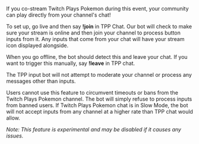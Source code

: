 If you co-stream Twitch Plays Pokemon during this event, your community can play directly from your channel's chat!

To set up, go live and then say **!join** in TPP Chat. Our bot will check to make sure your stream is online and then join your channel to process button inputs from it. Any inputs that come from your chat will have your stream icon displayed alongside.

When you go offline, the bot should detect this and leave your chat. If you want to trigger this manually, say **!leave** in TPP chat.

The TPP input bot will not attempt to moderate your channel or process any messages other than inputs.

Users cannot use this feature to circumvent timeouts or bans from the Twitch Plays Pokemon channel. The bot will simply refuse to process inputs from banned users. If Twitch Plays Pokemon chat is in Slow Mode, the bot will not accept inputs from any channel at a higher rate than TPP chat would allow.

*Note: This feature is experimental and may be disabled if it causes any issues.*